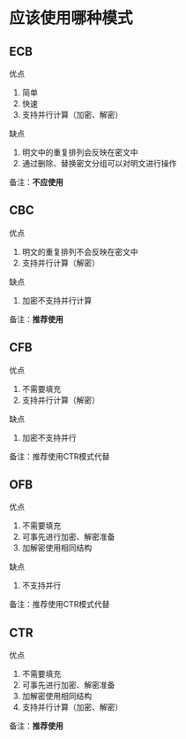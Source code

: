 # 应该使用哪种模式

## ECB

优点

1. 简单
2. 快速
3. 支持并行计算（加密、解密）

缺点

1. 明文中的重复排列会反映在密文中
2. 通过删除、替换密文分组可以对明文进行操作

备注：**不应使用**

## CBC

优点

1. 明文的重复排列不会反映在密文中
2. 支持并行计算（解密）

缺点

1. 加密不支持并行计算

备注：**推荐使用**

## CFB

优点

1. 不需要填充
2. 支持并行计算（解密）

缺点  
1. 加密不支持并行

备注：推荐使用CTR模式代替

## OFB

优点

1. 不需要填充
2. 可事先进行加密、解密准备
3. 加解密使用相同结构

缺点  
1. 不支持并行

备注：推荐使用CTR模式代替

## CTR

优点

1. 不需要填充
2. 可事先进行加密、解密准备
3. 加解密使用相同结构
4. 支持并行计算（加密、解密）

备注：**推荐使用**


